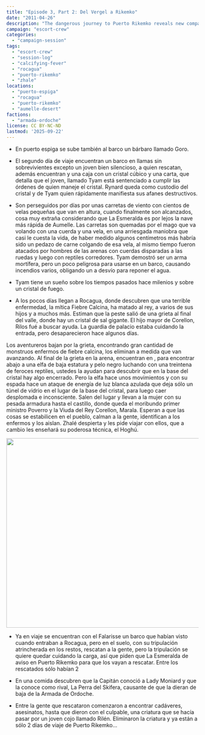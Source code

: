 ```yaml
---
title: "Episode 3, Part 2: Del Vergel a Rikemko"
date: "2011-04-26"
description: "The dangerous journey to Puerto Rikemko reveals new companions, ancient plagues, and the mysterious Calcifying Fever threatening the realm."
campaign: "escort-crew"
categories:
  - "campaign-session"
tags:
  - "escort-crew"
  - "session-log"
  - "calcifying-fever"
  - "rocagua"
  - "puerto-rikemko"
  - "zhale"
locations:
  - "puerto-espiga"
  - "rocagua"
  - "puerto-rikemko"
  - "aumelle-desert"
factions:
  - "armada-ordoche"
license: CC BY-NC-ND
lastmod: '2025-09-22'
---
```


- En puerto espiga  se sube también al barco un bárbaro llamado Goro.

- El segundo día de viaje encuentran un barco en llamas sin sobrevivientes excepto un joven bien silencioso, a quien rescatan, además encuentran y una caja con un cristal cúbico y una carta, que detalla que el joven, llamado Tyam está sentenciado a cumplir las órdenes de quien maneje el cristal. Rynard queda como custodio del cristal y de Tyam quien rápidamente manifiesta sus afanes destructivos.

- Son perseguidos por días por unas carretas de viento con cientos de velas pequeñas que van en altura, cuando finalmente son alcanzados, cosa muy extraña considerando que La Esmeralda es por lejos la nave más rápida de Aumelle. Las carretas  son quemadas por el mago que va volando con una cuerda y una vela, en una arriesgada maniobra que casi le cuesta la vida, de haber medido algunos centímetros más habría sido un pedazo de carne colgando de esa vela, al mismo tiempo fueron atacados por hombres de las arenas con cuerdas disparadas a las ruedas y luego con reptiles corredores. Tyam demostró ser un arma mortífera, pero un poco peligrosa para usarse en un barco, causando incendios varios, obligando un a desvío para reponer el agua.

- Tyam tiene un sueño sobre los tiempos pasados hace milenios y sobre un cristal de fuego.

- A los pocos días llegan a Rocagua, donde descubren que una terrible enfermedad, la mítica Fiebre Calcina, ha matado al rey, a varios de sus hijos y a muchos más. Estiman que la peste salió de una grieta al final del valle, donde hay un cristal de sal gigante. El hijo mayor de Corellon, Rilos fué a buscar ayuda. La guardia de palacio estaba cuidando la entrada, pero desaparecieron hace algunos días.

Los aventureros bajan por la grieta, encontrando gran cantidad de monstruos enfermos de fiebre calcina, los eliminan a medida que van avanzando. Al final de la grieta en la arena, encuentran en , para encontrar abajo a una elfa de baja estatura y pelo negro luchando con una treintena de feroces reptiles, ustedes la ayudan para descubrir que en la base del cristal hay algo encerrado. Pero la elfa hace unos movimientos y con su espada hace un ataque de energía de luz blanca azulada que deja sólo un túnel de vidrio en el lugar de la base del cristal, para luego caer desplomada e inconsciente. Salen del lugar y llevan a la mujer con su pesada armadura hasta el castillo, donde queda el moribundo primer ministro Poverro y la Viuda del Rey Corellon, Marala. Esperan a que las cosas se estabilicen en el pueblo, calman a la gente, identifican a los enfermos y los aislan. Zhalé despierta y les pide viajar con ellos, que a cambio les enseñará su poderosa técnica, el Hoghú.

<a href="http://langest.fliin.com/wp-content/uploads/2011/04/Zhalé.jpg"><img class="alignnone size-large wp-image-120" title="Zhalé" src="http://langest.fliin.com/wp-content/uploads/2011/04/Zhalé-1024x819.jpg" alt="" width="620" height="495" /></a>

- Ya en viaje se encuentran con el Falarisse un barco que habían visto cuando entraban a Rocagua, pero en el suelo, con su tripulación atrincherada en los restos, rescatan a la gente, pero la tripulación se quiere quedar cuidando la carga, así que piden que La Esmeralda de aviso en Puerto Rikemko para que los vayan a rescatar. Entre los rescatados sólo habían 2

- En una comida descubren que la Capitán conoció a Lady Moniard y que la conoce como rival, La Perra del Skifera, causante de que la dieran de baja de la Armada de Ordoche.

- Entre la gente que rescataron comenzaron a encontrar cadáveres, asesinatos, hasta que dieron con el culpable, una criatura que se hacía pasar por un joven cojo llamado Rilén. Eliminaron la criatura y ya están a sólo 2 días de viaje de Puerto Rikemko...
